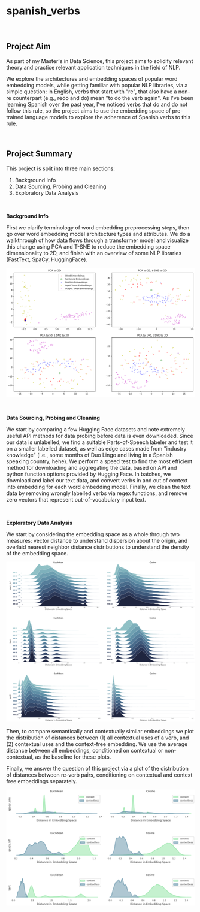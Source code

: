 # spanish_verbs

<br>

## Project Aim

As part of my Master's in Data Science, this project aims to solidify relevant theory and practice relevant application techniques in the field of NLP.

We explore the architectures and embedding spaces of popular word embedding models, while getting familiar with popular NLP libraries, via a simple question: in English, verbs that start with "re", that also have a non-re counterpart (e.g., redo and do) mean "to do the verb again". As I've been learning Spanish over the past year, I've noticed verbs that do and do not follow this rule, so the project aims to use the embedding space of pre-trained language models to explore the adherence of Spanish verbs to this rule.

<br>

## Project Summary

This project is split into three main sections:
1. Background Info
1. Data Sourcing, Probing and Cleaning
1. Exploratory Data Analysis

<br>

**Background Info**

First we clarify terminology of word embedding preprocessing steps, then go over word embedding model architecture types and attributes. We do a walkthrough of how data flows through a transformer model and visualize this change using PCA and T-SNE to reduce the embedding space dimensionality to 2D, and finish with an overview of some NLP libraries (FastText, SpaCy, HuggingFace).

![Input and Output Vectors in Embedding Space - 2D](plots/input_output_embeddings_2d.png)

<br>

**Data Sourcing, Probing and Cleaning**

We start by comparing a few Hugging Face datasets and note extremely useful API methods for data probing before data is even downloaded. Since our data is unlabelled, we find a suitable Parts-of-Speech labeler and test it on a smaller labelled dataset, as well as edge cases made from "industry knowledge" (i.e., some months of Duo Lingo and living in a Spanish speaking country, hehe). We perform a speed test to find the most efficient method for downloading and aggregating the data, based on API and python function options provided by Hugging Face. In batches, we download and label our text data, and convert verbs in and out of context into embedding for each word embedding model. Finally, we clean the text data by removing wrongly labelled verbs via regex functions, and remove zero vectors that represent out-of-vocabulary input text.

<br>

**Exploratory Data Analysis**

We start by considering the embedding space as a whole through two measures: vector distance to understand dispersion about the origin, and overlaid nearest neighbor distance distributions to understand the density of the embedding space.

![Nearest Neighbor Distances for all Embeddings](plots/long-nearest_neighbors.png)

Then, to compare semantically and contextually similar embeddings we plot the distribution of distances between (1) all contextual uses of a verb, and (2) contextual uses and the context-free embedding. We use the average distance between all embeddings, conditioned on contextual or non-contextual, as the baseline for these plots.

Finally, we answer the question of this project via a plot of the distribution of distances between re-verb pairs, conditioning on contextual and context free embeddings separately.

![Distances between Re-Verb Pairs](plots/long-re_verb_pairs.png)
